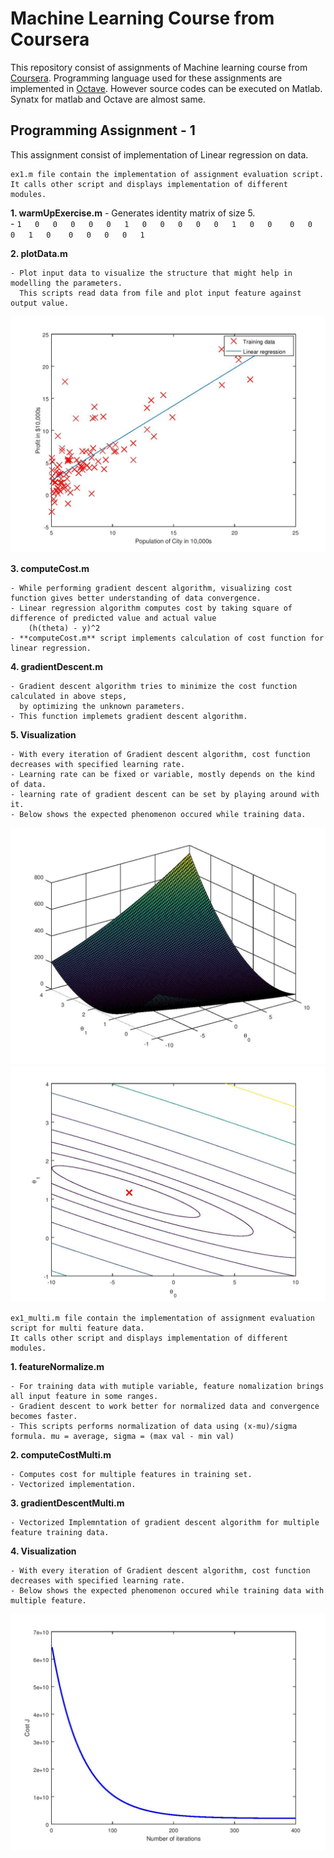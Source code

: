 # Machine Learning Course from Coursera
This repository consist of assignments of Machine learning course from [Coursera](https://www.coursera.org/learn/machine-learning/). Programming language used for these assignments are implemented in [Octave](https://www.gnu.org/software/octave/). However source codes can be executed on Matlab. Synatx for matlab and Octave are almost same.

## Programming Assignment - 1
This assignment consist of implementation of Linear regression on data. 


```Source code
ex1.m file contain the implementation of assignment evaluation script. 
It calls other script and displays implementation of different modules.
```

**1. warmUpExercise.m**
	- Generates identity matrix of size 5. <br/>
	- 	```	1   0   0   0   0  
			0   1   0   0   0  
			0   0   1   0   0   
			0   0   0   1   0   
			0   0   0   0   1   
		```

**2. plotData.m**
	
	- Plot input data to visualize the structure that might help in modelling the parameters.
	  This scripts read data from file and plot input feature against output value.

![Input Data](machine-learning-ex1/img/inputData.jpg)

**3. computeCost.m**
	
	- While performing gradient descent algorithm, visualizing cost function gives better understanding of data convergence.
	- Linear regression algorithm computes cost by taking square of difference of predicted value and actual value
		(h(theta) - y)^2
	- **computeCost.m** script implements calculation of cost function for linear regression.

**4. gradientDescent.m**
	
	- Gradient descent algorithm tries to minimize the cost function calculated in above steps,
	  by optimizing the unknown parameters.
	- This function implemets gradient descent algorithm.

**5. Visualization**
	
	- With every iteration of Gradient descent algorithm, cost function decreases with specified learning rate.
	- Learning rate can be fixed or variable, mostly depends on the kind of data.
	- learning rate of gradient descent can be set by playing around with it.
	- Below shows the expected phenomenon occured while training data.
![Input Data](machine-learning-ex1/img/surfPlot.jpg)
![Input Data](machine-learning-ex1/img/contourPlot.jpg)

```Source code
ex1_multi.m file contain the implementation of assignment evaluation script for multi feature data.
It calls other script and displays implementation of different modules.
```
**1. featureNormalize.m**
	
	- For training data with mutiple variable, feature nomalization brings all input feature in some ranges.
	- Gradient descent to work better for normalized data and convergence becomes faster.
	- This scripts performs normalization of data using (x-mu)/sigma formula. mu = average, sigma = (max val - min val)

**2. computeCostMulti.m**
	
	- Computes cost for multiple features in training set.
	- Vectorized implementation.

**3. gradientDescentMulti.m**
	
	- Vectorized Implemntation of gradient descent algorithm for multiple feature training data.

**4. Visualization**
	
	- With every iteration of Gradient descent algorithm, cost function decreases with specified learning rate.
	- Below shows the expected phenomenon occured while training data with multiple feature.
![Input Data](machine-learning-ex1/img/gradDestMulti.jpg)






